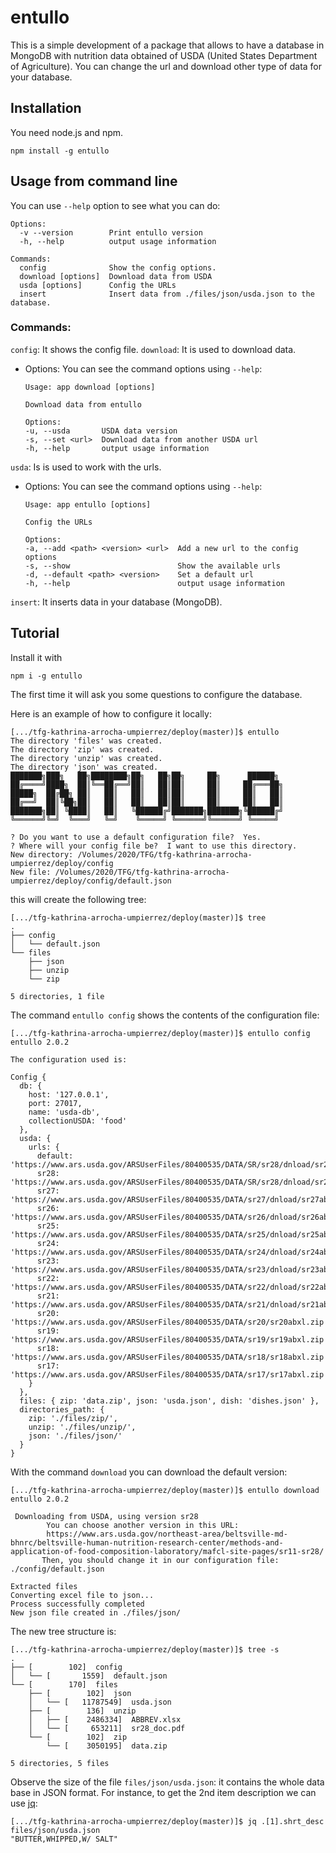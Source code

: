 # entullo
This is a simple development of a package that allows to have a database in MongoDB with nutrition data obtained of USDA (United States Department of Agriculture). You can change the url and download other type of data  for your database.

## Installation

You need node.js and npm.

~~~
npm install -g entullo
~~~

## Usage from command line

You can use `--help` option to see what you can do:

~~~
Options:
  -v --version        Print entullo version
  -h, --help          output usage information

Commands:
  config              Show the config options.
  download [options]  Download data from USDA
  usda [options]      Config the URLs
  insert              Insert data from ./files/json/usda.json to the database.
~~~

### Commands:
`config`: It shows the config file.
`download`: It is used to download data.
- Options: You can see the command options using `--help`:

    ~~~
    Usage: app download [options]

    Download data from entullo

    Options:
    -u, --usda       USDA data version
    -s, --set <url>  Download data from another USDA url       
    -h, --help       output usage information
    ~~~
    

`usda`: Is is used to work with the urls.
- Options: You can see the command options using `--help`:

    ~~~
    Usage: app entullo [options]

    Config the URLs

    Options:
    -a, --add <path> <version> <url>  Add a new url to the config options
    -s, --show                        Show the available urls
    -d, --default <path> <version>    Set a default url
    -h, --help                        output usage information
    ~~~

`insert`: It inserts data in your database (MongoDB).

## Tutorial

Install it with

```
npm i -g entullo
```

The first time it will ask you some questions to 
configure the database.

Here is an example of how to configure it locally:

```
[.../tfg-kathrina-arrocha-umpierrez/deploy(master)]$ entullo
The directory 'files' was created.
The directory 'zip' was created.
The directory 'unzip' was created.
The directory 'json' was created.
███████╗███╗   ██╗████████╗██╗   ██╗██╗     ██╗      ██████╗
██╔════╝████╗  ██║╚══██╔══╝██║   ██║██║     ██║     ██╔═══██╗
█████╗  ██╔██╗ ██║   ██║   ██║   ██║██║     ██║     ██║   ██║
██╔══╝  ██║╚██╗██║   ██║   ██║   ██║██║     ██║     ██║   ██║
███████╗██║ ╚████║   ██║   ╚██████╔╝███████╗███████╗╚██████╔╝
╚══════╝╚═╝  ╚═══╝   ╚═╝    ╚═════╝ ╚══════╝╚══════╝ ╚═════╝

? Do you want to use a default configuration file?  Yes.
? Where will your config file be?  I want to use this directory.
New directory: /Volumes/2020/TFG/tfg-kathrina-arrocha-umpierrez/deploy/config
New file: /Volumes/2020/TFG/tfg-kathrina-arrocha-umpierrez/deploy/config/default.json
```

this will create the following tree:

```
[.../tfg-kathrina-arrocha-umpierrez/deploy(master)]$ tree
.
├── config
│   └── default.json
└── files
    ├── json
    ├── unzip
    └── zip

5 directories, 1 file
```

The command `entullo config` shows the contents of the configuration file:

```
[.../tfg-kathrina-arrocha-umpierrez/deploy(master)]$ entullo config
entullo 2.0.2

The configuration used is:

Config {
  db: {
    host: '127.0.0.1',
    port: 27017,
    name: 'usda-db',
    collectionUSDA: 'food'
  },
  usda: {
    urls: {
      default: 'https://www.ars.usda.gov/ARSUserFiles/80400535/DATA/SR/sr28/dnload/sr28abxl.zip',
      sr28: 'https://www.ars.usda.gov/ARSUserFiles/80400535/DATA/SR/sr28/dnload/sr28abxl.zip',
      sr27: 'https://www.ars.usda.gov/ARSUserFiles/80400535/DATA/sr27/dnload/sr27abxl.zip',
      sr26: 'https://www.ars.usda.gov/ARSUserFiles/80400535/DATA/sr26/dnload/sr26abxl.zip',
      sr25: 'https://www.ars.usda.gov/ARSUserFiles/80400535/DATA/sr25/dnload/sr25abxl.zip',
      sr24: 'https://www.ars.usda.gov/ARSUserFiles/80400535/DATA/sr24/dnload/sr24abxl.zip',
      sr23: 'https://www.ars.usda.gov/ARSUserFiles/80400535/DATA/sr23/dnload/sr23abxl.zip',
      sr22: 'https://www.ars.usda.gov/ARSUserFiles/80400535/DATA/sr22/dnload/sr22abxl.zip',
      sr21: 'https://www.ars.usda.gov/ARSUserFiles/80400535/DATA/sr21/dnload/sr21abxl.zip',
      sr20: 'https://www.ars.usda.gov/ARSUserFiles/80400535/DATA/sr20/sr20abxl.zip',
      sr19: 'https://www.ars.usda.gov/ARSUserFiles/80400535/DATA/sr19/sr19abxl.zip',
      sr18: 'https://www.ars.usda.gov/ARSUserFiles/80400535/DATA/sr18/sr18abxl.zip',
      sr17: 'https://www.ars.usda.gov/ARSUserFiles/80400535/DATA/sr17/sr17abxl.zip'
    }
  },
  files: { zip: 'data.zip', json: 'usda.json', dish: 'dishes.json' },
  directories_path: {
    zip: './files/zip/',
    unzip: './files/unzip/',
    json: './files/json/'
  }
}
```

With the command `download` you can download the default version:

```
[.../tfg-kathrina-arrocha-umpierrez/deploy(master)]$ entullo download
entullo 2.0.2

 Downloading from USDA, using version sr28
        You can choose another version in this URL:
        https://www.ars.usda.gov/northeast-area/beltsville-md-bhnrc/beltsville-human-nutrition-research-center/methods-and-application-of-food-composition-laboratory/mafcl-site-pages/sr11-sr28/
       Then, you should change it in our configuration file: ./config/default.json

Extracted files
Converting excel file to json...
Process successfully completed
New json file created in ./files/json/
```

The new tree structure is:

```
[.../tfg-kathrina-arrocha-umpierrez/deploy(master)]$ tree -s
.
├── [        102]  config
│   └── [       1559]  default.json
└── [        170]  files
    ├── [        102]  json
    │   └── [   11787549]  usda.json
    ├── [        136]  unzip
    │   ├── [    2486334]  ABBREV.xlsx
    │   └── [     653211]  sr28_doc.pdf
    └── [        102]  zip
        └── [    3050195]  data.zip

5 directories, 5 files
```

Observe the size of the file `files/json/usda.json`: it contains the whole data base in JSON format. For instance, to get the 2nd item description we can use [jq](https://stedolan.github.io/jq/):

```
[.../tfg-kathrina-arrocha-umpierrez/deploy(master)]$ jq .[1].shrt_desc files/json/usda.json
"BUTTER,WHIPPED,W/ SALT"
```